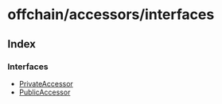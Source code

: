 # offchain/accessors/interfaces

## Index

### Interfaces

* [PrivateAccessor]()
* [PublicAccessor]()

